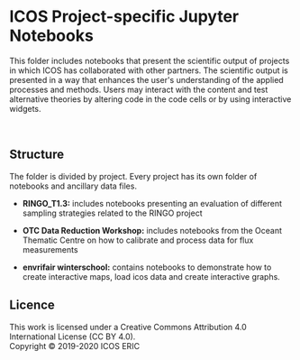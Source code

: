 # ICOS Project-specific Jupyter Notebooks
This folder includes notebooks that present the scientific output of projects in which ICOS has collaborated with other partners. The scientific output is presented in a way that enhances the user's understanding of the applied processes and methods. Users may interact with the content and test alternative theories by altering code in the code cells or by using interactive widgets.

<br>

## Structure
The folder is divided by project. Every project has its own folder of notebooks and ancillary data files.

* **RINGO_T1.3:** includes notebooks presenting an evaluation of different sampling strategies related to the RINGO project 

* **OTC Data Reduction Workshop:** includes notebooks from the Oceant Thematic Centre on how to calibrate and process data for flux measurements

* **envrifair winterschool:** contains notebooks to demonstrate how to create interactive maps, load icos data and create interactive graphs.

## Licence
This work is licensed under a Creative Commons Attribution 4.0 International License (CC BY 4.0). <br>
Copyright © 2019-2020 ICOS ERIC
